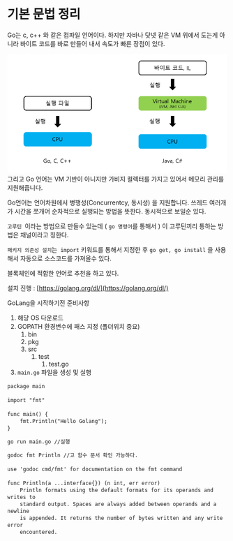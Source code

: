 # 기본 문법 정리

Go는 c, c++ 와 같은 컴파일 언어이다. 하지만 자바나 닷넷 같은 VM 위에서 도는게 아니라 바이트 코드를 바로 만들어 내서 속도가 빠른 장점이 있다. 

![](/assets/golang_201805201654.png)그리고 Go 언어는 VM 기반이 아니지만 가비지 컬렉터를 가지고 있어서 메모리 관리를 지원해줍니다. 

Go언어는 언어차원에서 병행성\(Concurrentcy, 동시성\) 을 지원합니다. 쓰레드 여러개가 시간을 쪼개어 순차적으로 실행되는 방법을 뜻한다. 동시적으로 보일순 있다. 

`고루틴 `이라는 방법으로 만들수 있는데 \( `go 명령어`를 통해서 \) 이 고루틴끼리 통하는 방법은 채널이라고 칭한다. 

`패키지 의존성 설치`는` import` 키워드를 통해서 지정한 후 `go get, go install` 을 사용해서 자동으로 소스코드를 가져올수 있다. 

블록체인에 적합한 언어로 추천을 하고 있다. 

설치 진행 : [https://golang.org/dl/](https://golang.org/dl/)

GoLang을 시작하기전 준비사항

1. 해당 OS 다운로드 
2. GOPATH 환경변수에 패스 지정 \(폴더위치 중요\)
   1. bin
   2. pkg
   3. src
      1. test
         1. test.go
3. `main.go` 파일을 생성 및 실행

```
package main

import "fmt"

func main() {
	fmt.Println("Hello Golang");
}
```

```
go run main.go //실행
```

```
godoc fmt Println //고 함수 문서 확인 가능하다. 

use 'godoc cmd/fmt' for documentation on the fmt command

func Println(a ...interface{}) (n int, err error)
    Println formats using the default formats for its operands and writes to
    standard output. Spaces are always added between operands and a newline
    is appended. It returns the number of bytes written and any write error
    encountered.
```



